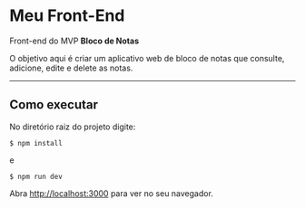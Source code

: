 # Meu Front-End

Front-end do MVP **Bloco de Notas**

O objetivo aqui é criar um aplicativo web de bloco de notas que consulte, adicione, edite e delete as notas.

---
## Como executar

No diretório raiz do projeto digite:

```
$ npm install
```

e

```
$ npm run dev
```

Abra [http://localhost:3000](http://localhost:3000) para ver no seu navegador.
